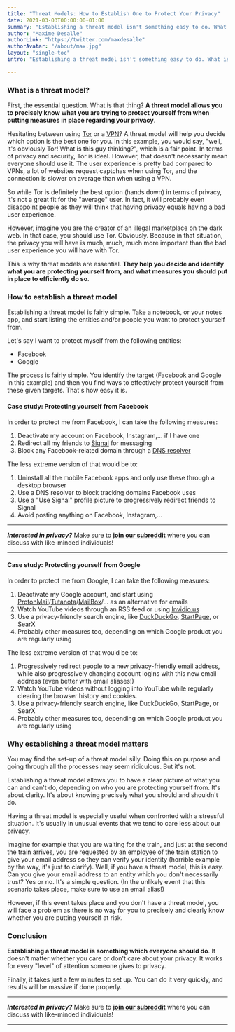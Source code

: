 ```yaml
---
title: "Threat Models: How to Establish One to Protect Your Privacy"
date: 2021-03-03T00:00:00+01:00
summary: "Establishing a threat model isn't something easy to do. What is a threat model even? In this 0-to-1 guide, you will learn what a threat model is, how it can help you with your digital privacy, and how you can establish one correctly."
author: "Maxime Desalle"
authorLink: "https://twitter.com/maxdesalle"
authorAvatar: "/about/max.jpg"
layout: "single-toc"
intro: "Establishing a threat model isn't something easy to do. What is a threat model even? In this 0-to-1 guide, you will learn what a threat model is, how it can help you with your digital privacy, and how you can establish one correctly."

---
```


### What is a threat model?
First, the essential question. What is that thing? **A threat model allows you to precisely know what you are trying to protect yourself from when putting measures in place regarding your privacy**.

Hesitating between using [Tor](https://torproject.org) or a [VPN](https://en.wikipedia.org/wiki/Virtual_private_network)? A threat model will help you decide which option is the best one for you. In this example, you would say, "well, it's obviously Tor! What is this guy thinking?", which is a fair point. In terms of privacy and security, Tor is ideal. However, that doesn't necessarily mean everyone should use it. The user experience is pretty bad compared to VPNs, a lot of websites request captchas when using Tor, and the connection is slower on average than when using a VPN.

So while Tor is definitely the best option (hands down) in terms of privacy, it's not a great fit for the "average" user. In fact, it will probably even disappoint people as they will think that having privacy equals having a bad user experience.

However, imagine you are the creator of an illegal marketplace on the dark web. In that case, you should use Tor. Obviously. Because in that situation, the privacy you will have is much, much, much more important than the bad user experience you will have with Tor.

This is why threat models are essential. **They help you decide and identify what you are protecting yourself from, and what measures you should put in place to efficiently do so**.

### How to establish a threat model

Establishing a threat model is fairly simple. Take a notebook, or your notes app, and start listing the entities and/or people you want to protect yourself from.

Let's say I want to protect myself from the following entities:

- Facebook
- Google

The process is fairly simple. You identify the target (Facebook and Google in this example) and then you find ways to effectively protect yourself from these given targets. That's how easy it is.

#### Case study: Protecting yourself from Facebook

In order to protect me from Facebook, I can take the following measures:

1. Deactivate my account on Facebook, Instagram,... if I have one
2. Redirect all my friends to [Signal](https://signal.org) for messaging
3. Block any Facebook-related domain through a [DNS resolver](https://www.computerhope.com/jargon/d/dns-resolver.htm)

The less extreme version of that would be to:

1. Uninstall all the mobile Facebook apps and only use these through a desktop browser
2. Use a DNS resolver to block tracking domains Facebook uses
3. Use a "Use Signal" profile picture to progressively redirect friends to Signal
4. Avoid posting anything on Facebook, Instagram,...

---
***Interested in privacy?*** Make sure to [**join our subreddit**](https://www.reddit.com/r/Simplelogin/) where you can discuss with like-minded individuals!

---

#### Case study: Protecting yourself from Google

In order to protect me from Google, I can take the following measures:

1. Deactivate my Google account, and start using [ProtonMail](https://protonmail.com)/[Tutanota](https://tutanota.com)/[MailBox](https://mailbox.org)/... as an alternative for emails
2. Watch YouTube videos through an RSS feed or using [Invidio.us](https://redirect.invidious.io/)
3. Use a privacy-friendly search engine, like [DuckDuckGo](https://duckduckgo.com), [StartPage](https://startpage.com), or [SearX](https://searx.me)
4. Probably other measures too, depending on which Google product you are regularly using

The less extreme version of that would be to:

1. Progressively redirect people to a new privacy-friendly email address, while also progressively changing account logins with this new email address (even better with email aliases!)
2. Watch YouTube videos without logging into YouTube while regularly clearing the browser history and cookies.
3. Use a privacy-friendly search engine, like DuckDuckGo, StartPage, or SearX
4. Probably other measures too, depending on which Google product you are regularly using

### Why establishing a threat model matters

You may find the set-up of a threat model silly. Doing this on purpose and going through all the processes may seem ridiculous. But it's not.

Establishing a threat model allows you to have a clear picture of what you can and can't do, depending on who you are protecting yourself from. It's about clarity. It's about knowing precisely what you should and shouldn't do.

Having a threat model is especially useful when confronted with a stressful situation. It's usually in unusual events that we tend to care less about our privacy.

Imagine for example that you are waiting for the train, and just at the second the train arrives, you are requested by an employee of the train station to give your email address so they can verify your identity (horrible example by the way, it's just to clarify). Well, if you have a threat model, this is easy. Can you give your email address to an entity which you don't necessarily trust? Yes or no. It's a simple question. (In the unlikely event that this scenario takes place, make sure to use an email alias!)

However, if this event takes place and you don't have a threat model, you will face a problem as there is no way for you to precisely and clearly know whether you are putting yourself at risk.

### Conclusion

**Establishing a threat model is something which everyone should do**. It doesn't matter whether you care or don't care about your privacy. It works for every "level" of attention someone gives to privacy.

Finally, it takes just a few minutes to set up. You can do it very quickly, and results will be massive if done properly.

---
***Interested in privacy?*** Make sure to [**join our subreddit**](https://www.reddit.com/r/Simplelogin/) where you can discuss with like-minded individuals!

---
